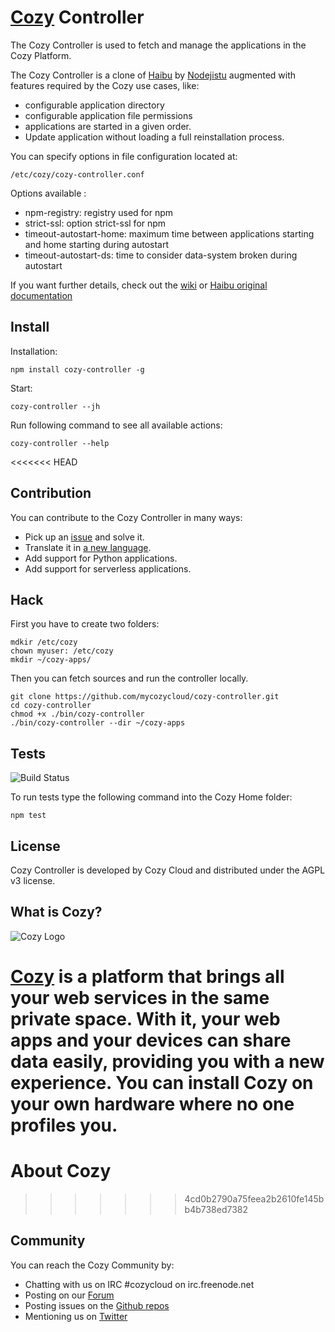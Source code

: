 # [Cozy](http://cozy.io) Controller

The Cozy Controller is used to fetch and manage the applications in the Cozy
Platform. 

The Cozy Controller is a clone of [Haibu](https://github.com/nodejitsu/haibu)
by [Nodejistu](https://www.nodejitsu.com/) augmented with features required by
the Cozy use cases, like:

* configurable application directory
* configurable application file permissions
* applications are started in a given order.
* Update application without loading a full reinstallation process.

You can specify options in file configuration located at:

    /etc/cozy/cozy-controller.conf

Options available :

* npm-registry: registry used for npm
* strict-ssl: option strict-ssl for npm
* timeout-autostart-home: maximum time between applications starting and home starting during autostart
* timeout-autostart-ds: time to consider data-system broken during autostart


If you want further details, check out the 
[wiki](https://github.com/mycozycloud/cozy-controller/wiki) or 
[Haibu original documentation](https://github.com/nodejitsu/haibu/blob/master/README.md)


## Install

Installation:

    npm install cozy-controller -g

Start:

    cozy-controller --jh

Run following command to see all available actions:

    cozy-controller --help

<<<<<<< HEAD
## Contribution

You can contribute to the Cozy Controller in many ways:

* Pick up an [issue](https://github.com/mycozycloud/cozy-controller/issues?state=open) and solve it.
* Translate it in [a new language](https://github.com/mycozycloud/cozy-controller/tree/master/client/app/locales).
* Add support for Python applications.
* Add support for serverless applications.

## Hack

First you have to create two folders:

    mdkir /etc/cozy
    chown myuser: /etc/cozy
    mkdir ~/cozy-apps/

Then you can fetch sources and run the controller locally.

    git clone https://github.com/mycozycloud/cozy-controller.git
    cd cozy-controller
    chmod +x ./bin/cozy-controller
    ./bin/cozy-controller --dir ~/cozy-apps


## Tests

![Build
Status](https://travis-ci.org/mycozycloud/cozy-controller.png?branch=master)

To run tests type the following command into the Cozy Home folder:

    npm test

## License

Cozy Controller is developed by Cozy Cloud and distributed under the AGPL v3
license.

## What is Cozy?

![Cozy Logo](https://raw.github.com/mycozycloud/cozy-setup/gh-pages/assets/images/happycloud.png)

[Cozy](http://cozy.io) is a platform that brings all your web services in the
same private space.  With it, your web apps and your devices can share data
easily, providing you with a new experience. You can install Cozy on your own
hardware where no one profiles you. 
=======
# About Cozy
>>>>>>> 4cd0b2790a75feea2b2610fe145bb4b738ed7382

## Community 

You can reach the Cozy Community by:

* Chatting with us on IRC #cozycloud on irc.freenode.net
* Posting on our [Forum](https://groups.google.com/forum/?fromgroups#!forum/cozy-cloud)
* Posting issues on the [Github repos](https://github.com/mycozycloud/)
* Mentioning us on [Twitter](http://twitter.com/mycozycloud)

